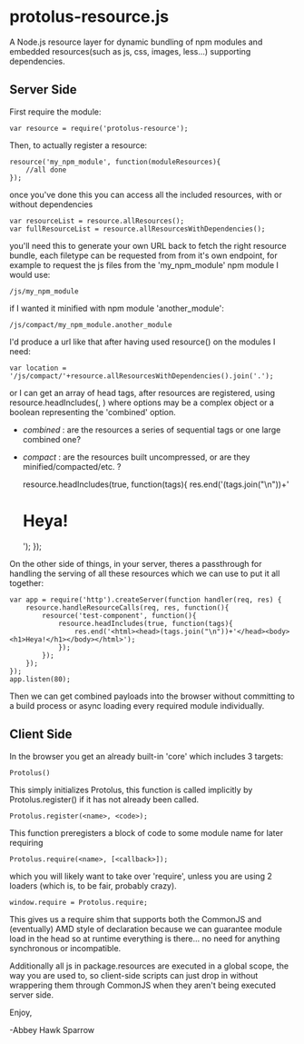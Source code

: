 protolus-resource.js
===========

A Node.js resource layer for dynamic bundling of npm modules and embedded resources(such as js, css, images, less...) supporting dependencies. 

Server Side
-----------
First require the module:

    var resource = require('protolus-resource');
    
Then, to actually register a resource:

    resource('my_npm_module', function(moduleResources){
        //all done
    });

once you've done this you can access all the included resources, with or without dependencies

    var resourceList = resource.allResources();
    var fullResourceList = resource.allResourcesWithDependencies();
    
you'll need this to generate your own URL back to fetch the right resource bundle, each filetype can be requested from from it's own endpoint, for example to request the js files from the 'my_npm_module' npm module I would use:

    /js/my_npm_module

if I wanted it minified with npm module 'another_module':

    /js/compact/my_npm_module.another_module
    
I'd produce a url like that after having used resource() on the modules I need:

    var location = '/js/compact/'+resource.allResourcesWithDependencies().join('.');
    
or I can get an array of head tags, after resources are registered, using resource.headIncludes(<options>, <callback>) where options may be a complex object or a boolean representing the 'combined' option.
- *combined* : are the resources a series of sequential tags or one large combined one?
- *compact* : are the resources built uncompressed, or are they minified/compacted/etc. ?

    resource.headIncludes(true, function(tags){
        res.end('<html><head>(tags.join("\n"))+'</head><body><h1>Heya!</h1></body></html>');
    });

On the other side of things, in your server, theres a passthrough for handling the serving of all these resources which we can use to put it all together:

    var app = require('http').createServer(function handler(req, res) {
        resource.handleResourceCalls(req, res, function(){
            resource('test-component', function(){
                resource.headIncludes(true, function(tags){
                    res.end('<html><head>(tags.join("\n"))+'</head><body><h1>Heya!</h1></body></html>');
                }); 
            });
        });
    });
    app.listen(80);
    
Then we can get combined payloads into the browser without committing to a build process or async loading every required module individually.

Client Side
-----------

In the browser you get an already built-in 'core' which includes 3 targets:

    Protolus()
    
This simply initializes Protolus, this function is called implicitly by Protolus.register() if it has not already been called.

    Protolus.register(<name>, <code>);
    
This function preregisters a block of code to some module name for later requiring

    Protolus.require(<name>, [<callback>]);
    
which you will likely want to take over 'require', unless you are using 2 loaders (which is, to be fair, probably crazy).

    window.require = Protolus.require;
    
This gives us a require shim that supports both the CommonJS and (eventually) AMD style of declaration because we can guarantee module load in the head so at runtime everything is there... no need for anything synchronous or incompatible.

Additionally all js in package.resources are executed in a global scope, the way you are used to, so client-side scripts can just drop in without wrappering them through CommonJS when they aren't being executed server side.

Enjoy,

-Abbey Hawk Sparrow
